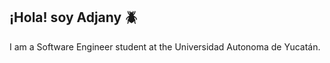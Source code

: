 ## ¡Hola! soy Adjany :beetle:

I am a Software Engineer student at the Universidad Autonoma de Yucatán.
